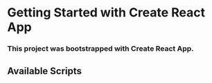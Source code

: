 #  Getting Started with Create React App

###   This project was bootstrapped with Create React App.

##   Available Scripts
